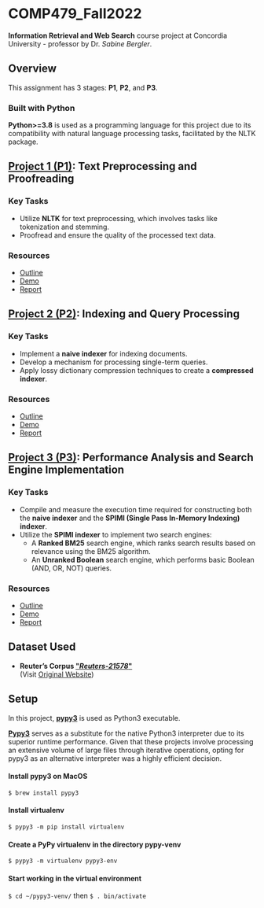 # COMP479_Fall2022

**Information Retrieval and Web Search** course project at Concordia University - professor by Dr. _Sabine Bergler_.

## Overview

This assignment has 3 stages: **P1**, **P2**, and **P3**.

### Built with **Python**

**Python>=3.8** is used as a programming language for this project due to its compatibility with natural language processing tasks, facilitated by the NLTK package.

## [Project 1 (P1)](/P1): Text Preprocessing and Proofreading

### Key Tasks

- Utilize **NLTK** for text preprocessing, which involves tasks like tokenization and stemming.
- Proofread and ensure the quality of the processed text data.

### Resources

- [Outline](/P1/p1_outline.pdf)
- [Demo](/P1/deliverables/demo.pdf)
- [Report](/P1/deliverables/report.pdf)

## [Project 2 (P2)](/P2): Indexing and Query Processing

### Key Tasks

- Implement a **naive indexer** for indexing documents.
- Develop a mechanism for processing single-term queries.
- Apply lossy dictionary compression techniques to create a **compressed indexer**.

### Resources

- [Outline](/P2/p2_outline.pdf)
- [Demo](/P2/deliverables/demo.pdf)
- [Report](/P2/deliverables/report.pdf)

## [Project 3 (P3)](/P3): Performance Analysis and Search Engine Implementation

### Key Tasks

- Compile and measure the execution time required for constructing both the **naive indexer** and the **SPIMI (Single Pass In-Memory Indexing) indexer**.
- Utilize the **SPIMI indexer** to implement two search engines:
  - A **Ranked BM25** search engine, which ranks search results based on relevance using the BM25 algorithm.
  - An **Unranked Boolean** search engine, which performs basic Boolean (AND, OR, NOT) queries.

### Resources
- [Outline](/P3/p3_outline.pdf)
- [Demo](/P3/deliverables/demo.pdf)
- [Report](/P3/deliverables/report.pdf)

## Dataset Used

- **Reuter’s Corpus ["_Reuters-21578_"](./reuters21578_extracted/)**</br>
  (Visit [Original Website](http://www.daviddlewis.com/resources/testcollections/reuters21578/))

## Setup

In this project, [**pypy3**](https://www.pypy.org/) is used as Python3 executable. 

[**Pypy3**](https://www.pypy.org/) serves as a substitute for the native Python3 interpreter due to its superior runtime performance. Given that these projects involve processing an extensive volume of large files through iterative operations, opting for pypy3 as an alternative interpreter was a highly efficient decision.

#### Install pypy3 on MacOS

`$ brew install pypy3`

#### Install virtualenv

`$ pypy3 -m pip install virtualenv`

#### Create a PyPy virtualenv in the directory pypy-venv

`$ pypy3 -m virtualenv pypy3-env`

#### Start working in the virtual environment

`$ cd ~/pypy3-venv/` then `$ . bin/activate`

